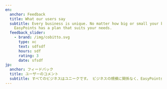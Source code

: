```yaml
---
en:
  anchor: Feedback
  title: What our users say
  subtitle: Every business is unique. No matter how big or small your business is,
    EasyPoints has a plan that suits your needs.
  feedback_slider:
    - brand: /img/cobitto.svg
      type: xc
      text: sdfsdf
      hours: sdf
      rating: 3
      date: sfsdf
jp:
  anchor: フィードバック
  title: ユーザーのコメント
  subtitle: すべてのビジネスはユニークです。 ビジネスの規模に関係なく、EasyPointsにはニーズに合ったプランがあります。
---
```

